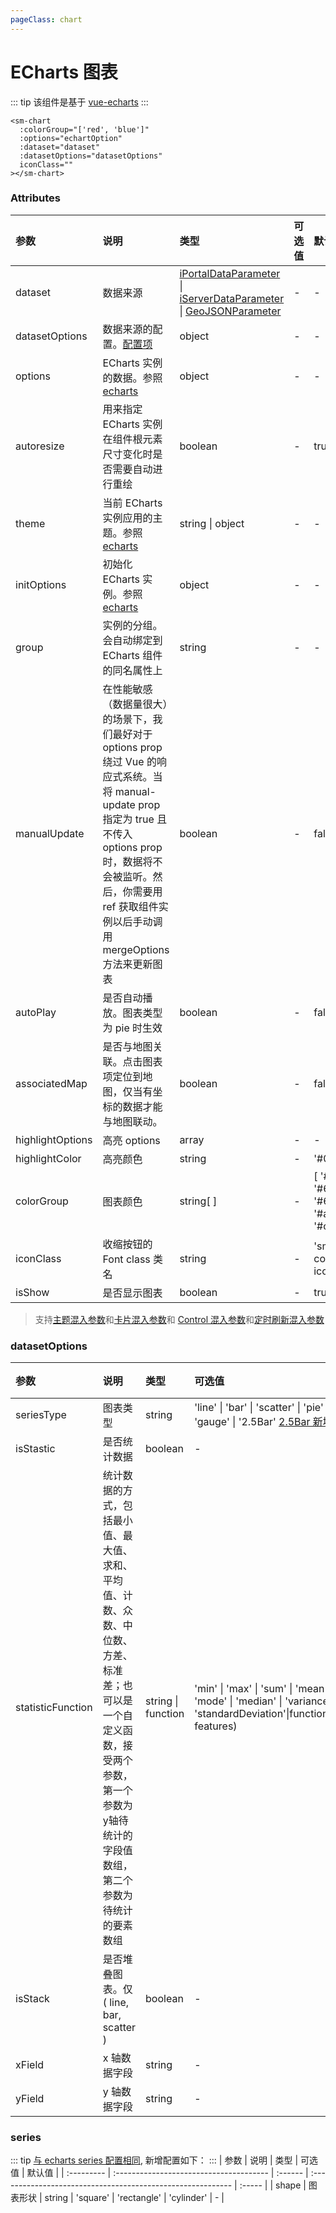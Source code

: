 ```yaml
---
pageClass: chart
---
```


# ECharts 图表

::: tip
该组件是基于 [vue-echarts](https://github.com/ecomfe/vue-echarts)
:::

<sm-iframe src="https://iclient.supermap.io/examples/component/components_chart_vue.html"></sm-iframe>

```vue
<sm-chart
  :colorGroup="['red', 'blue']"
  :options="echartOption"
  :dataset="dataset"
  :datasetOptions="datasetOptions"
  iconClass=""
></sm-chart>
```

### Attributes

| 参数             | 说明                                                                                                                                                                                                                                       | 类型                                                                                                                                                                                                                                                | 可选值 | 默认值                                                    |
| :--------------- | :----------------------------------------------------------------------------------------------------------------------------------------------------------------------------------------------------------------------------------------- | :-------------------------------------------------------------------------------------------------------------------------------------------------------------------------------------------------------------------------------------------------- | :----- | :-------------------------------------------------------- |
| dataset          | 数据来源                                                                                                                                                                                                                                   | [iPortalDataParameter](/zh/api/common-types/common-types.md#iportaldataparameter) \| [iServerDataParameter](/zh/api/common-types/common-types.md#iserverdataparameter) \| [GeoJSONParameter](/zh/api/common-types/common-types.md#geojsonparameter) | -      | -                                                         |
| datasetOptions   | 数据来源的配置。<a href="#datasetoptions">配置项</a>                                                                                                                                                                                       | object                                                                                                                                                                                                                                              | -      | -                                                         |
| options          | ECharts 实例的数据。参照[echarts](https://echarts.apache.org/zh/option.html)                                                                                                                                                               | object                                                                                                                                                                                                                                              | -      | -                                                         |
| autoresize       | 用来指定 ECharts 实例在组件根元素尺寸变化时是否需要自动进行重绘                                                                                                                                                                            | boolean                                                                                                                                                                                                                                             | -      | true                                                      |
| theme            | 当前 ECharts 实例应用的主题。参照[echarts](https://echarts.apache.org/zh/api.html#echarts.init)                                                                                                                                            | string \| object                                                                                                                                                                                                                                    | -      | -                                                         |
| initOptions      | 初始化 ECharts 实例。参照[echarts](https://echarts.apache.org/zh/api.html#echarts.init)                                                                                                                                                    | object                                                                                                                                                                                                                                              | -      | -                                                         |
| group            | 实例的分组。会自动绑定到 ECharts 组件的同名属性上                                                                                                                                                                                          | string                                                                                                                                                                                                                                              | -      | -                                                         |
| manualUpdate     | 在性能敏感（数据量很大）的场景下，我们最好对于 options prop 绕过 Vue 的响应式系统。当将 manual-update prop 指定为 true 且不传入 options prop 时，数据将不会被监听。然后，你需要用 ref 获取组件实例以后手动调用 mergeOptions 方法来更新图表 | boolean                                                                                                                                                                                                                                             | -      | false                                                     |
| autoPlay         | 是否自动播放。图表类型为 pie 时生效                                                                                                                                                                                                        | boolean                                                                                                                                                                                                                                             | -      | false                                                     |
| associatedMap    | 是否与地图关联。点击图表项定位到地图，仅当有坐标的数据才能与地图联动。                                                                                                                                                                     | boolean                                                                                                                                                                                                                                             | -      | false                                                     |
| highlightOptions | 高亮 options                                                                                                                                                                                                                               | array                                                                                                                                                                                                                                               | -      | -                                                         |
| highlightColor   | 高亮颜色                                                                                                                                                                                                                                   | string                                                                                                                                                                                                                                              | -      | '#01ffff'                                                 |
| colorGroup       | 图表颜色                                                                                                                                                                                                                                   | string[ ]                                                                                                                                                                                                                                           | -      | [ '#3fb1e3', '#6be6c1', '#626c91', '#a0a7e6', '#c4ebad' ] |
| iconClass        | 收缩按钮的 Font class 类名                                                                                                                                                                                                                 | string                                                                                                                                                                                                                                              | -      | 'sm-components-icon-chart'                                |
| isShow        | 是否显示图表                                                                                                                                                                                                                | boolean                                                                                                                                                                                                                                              | -      | true                                |

> 支持[主题混入参数](/zh/api/mixin/mixin.md#theme)和[卡片混入参数](/zh/api/mixin/mixin.md#collapsedcard)和 [Control 混入参数](/zh/api/mixin/mixin.md#control)和[定时刷新混入参数](/zh/api/mixin/mixin.md#timer)

### datasetOptions

| 参数       | 说明                                    | 类型    | 可选值                                                                                                           | 默认值 |
| :--------- | :-------------------------------------- | :------ | :--------------------------------------------------------------------------------------------------------------- | :----- |
| seriesType | 图表类型                                | string  | 'line' \| 'bar' \| 'scatter' \| 'pie' \| 'radar' \| 'gauge' \| '2.5Bar' <a href="#series">2.5Bar 新增字段</a> \| | -      |
| isStastic  | 是否统计数据                            | boolean | -                                                                                                                | false  |
| statisticFunction  | 统计数据的方式，包括最小值、最大值、求和、平均值、计数、众数、中位数、方差、标准差；也可以是一个自定义函数，接受两个参数，第一个参数为y轴待统计的字段值数组，第二个参数为待统计的要素数组     | string \| function |  'min' \| 'max' \| 'sum' \| 'mean' \| 'count' \| 'mode' \| 'median' \| 'variance' \| 'standardDeviation'\|function(fieldValues, features)                                                                                                                | 'sum'  |
| isStack    | 是否堆叠图表。仅 ( line, bar, scatter ) | boolean | -                                                                                                                | false  |
| xField     | x 轴数据字段                            | string  | -                                                                                                                | -      |
| yField     | y 轴数据字段                            | string  | -                                                                                                                | -      |

### series

::: tip
[与 echarts series 配置相同](https://github.com/ecomfe/vue-echarts), 新增配置如下：
:::
| 参数 | 说明 | 类型 | 可选值 | 默认值 |
| :--------- | :-------------------------------------- | :------ | :---------------------------------------------------------- | :----- |
| shape | 图表形状 | string | 'square' \| 'rectangle' \| 'cylinder' | - |
